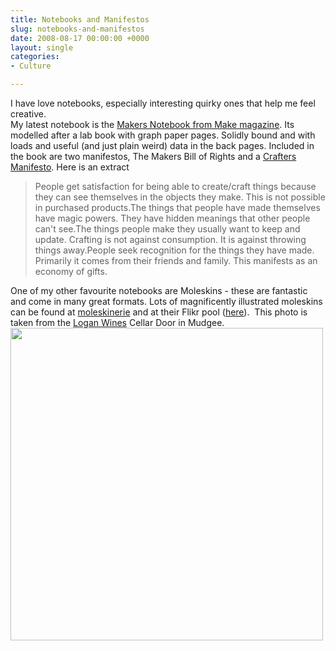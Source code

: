 ```yaml
---
title: Notebooks and Manifestos
slug: notebooks-and-manifestos
date: 2008-08-17 00:00:00 +0000
layout: single
categories: 
- Culture

---
```

I have love notebooks, especially interesting quirky ones that help me feel creative.  
My latest notebook is the [Makers Notebook from Make magazine][makezine]. Its modelled after a lab book with graph paper pages. Solidly bound and with loads and useful (and just plain weird) data in the back pages. Included in the book are two manifestos, The Makers Bill of Rights and a [Crafters Manifesto][makezine 2]. Here is an extract  

> People get satisfaction for being able to create/craft things because they can see themselves in the objects they make. This is not possible in purchased products.The things that people have made themselves have magic powers. They have hidden meanings that other people can't see.The things people make they usually want to keep and update. Crafting is not against consumption. It is against throwing things away.People seek recognition for the things they have made. Primarily it comes from their friends and family. This manifests as an economy of gifts.

One of my other favourite notebooks are Moleskins - these are fantastic and come in many great formats. Lots of magnificently illustrated moleskins can be found at [moleskinerie][moleskinerie] and at their Flikr pool ([here][flickr]). &#xa0;This photo is taken from the [Logan Wines][loganwines] Cellar Door in Mudgee.  
<img src="assets/images/2014/02/2564514540.jpg" alt="" width="500" height="" border="" align="" />

[flickr]: http://www.flickr.com/groups/moleskinerie/pool/
[loganwines]: https://www.loganwines.com.au/flash_content.html
[makezine]: http://notebook.makezine.com/
[makezine 2]: http://www.makezine.com/04/manifesto/
[moleskinerie]: http://www.moleskinerie.com/
